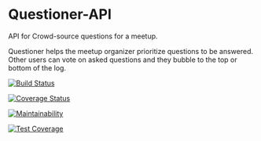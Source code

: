 # Questioner-API
API for Crowd-source questions for a meetup.



Questioner helps the meetup organizer prioritize questions to be answered. Other users can vote on asked questions and they bubble to the top or bottom of the log.

[![Build Status](https://travis-ci.org/Oluwaseyi000/Api-Questioner.svg?branch=master)](https://travis-ci.org/Oluwaseyi000/Api-Questioner)

[![Coverage Status](https://coveralls.io/repos/github/Oluwaseyi000/Api-Questioner/badge.svg?branch=master)](https://coveralls.io/github/Oluwaseyi000/Api-Questioner?branch=master)


[![Maintainability](https://api.codeclimate.com/v1/badges/90201a3ee7e134fe45c8/maintainability)](https://codeclimate.com/github/Oluwaseyi000/Api-Questioner/maintainability)


[![Test Coverage](https://api.codeclimate.com/v1/badges/90201a3ee7e134fe45c8/test_coverage)](https://codeclimate.com/github/Oluwaseyi000/Api-Questioner/test_coverage)
